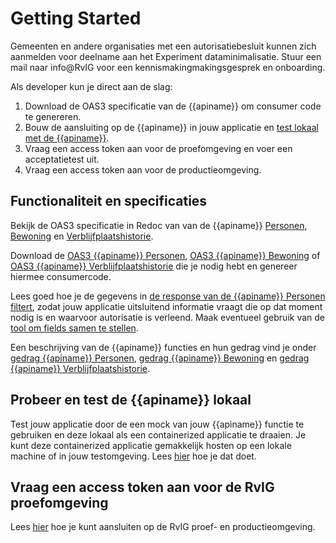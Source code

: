 # Getting Started

Gemeenten en andere organisaties met een autorisatiebesluit kunnen zich aanmelden voor deelname aan het Experiment dataminimalisatie. Stuur een mail naar info@RvIG voor een kennismakingmakingsgesprek en onboarding.

Als developer kun je direct aan de slag:
1. Download de OAS3 specificatie van de {{apiname}} om consumer code te genereren.
2. Bouw de aansluiting op de {{apiname}} in jouw applicatie en [test lokaal met de {{apiname}}](./how-tos/lokaal-testen). 
3. Vraag een access token aan voor de proefomgeving en voer een acceptatietest uit.
4. Vraag een access token aan voor de productieomgeving.

## Functionaliteit en specificaties

Bekijk de OAS3 specificatie in Redoc van van de {{apiname}} [Personen](./personen/specificatie), [Bewoning](./bewoning/specificatie) en [Verblijfplaatshistorie](./historie/specificatie).

Download de [OAS3 {{apiname}} Personen]({{PersonenSpecUrl}}), [OAS3 {{apiname}} Bewoning]({{BewoningSpecUrl}}) of [OAS3 {{apiname}} Verblijfplaatshistorie]({{VerblijfplaatshistorieSpecUrl}}) die je nodig hebt en genereer hiermee consumercode.

Lees goed hoe je de gegevens in [de response van de {{apiname}} Personen filtert](./how-tos/personen-response-filteren), zodat jouw applicatie uitsluitend informatie vraagt die op dat moment nodig is en waarvoor autorisatie is verleend. Maak eventueel gebruik van de [tool om fields samen te stellen](./how-tos/fields-samenstellen).

Een beschrijving van de {{apiname}} functies en hun gedrag vind je onder [gedrag {{apiname}} Personen](./personen/gedrag), [gedrag {{apiname}} Bewoning](./bewoning/gedrag) en [gedrag {{apiname}} Verblijfplaatshistorie](./verblijfplaatshistorie/gedrag).


## Probeer en test de {{apiname}} lokaal

Test jouw applicatie door de een mock van jouw {{apiname}} functie te gebruiken en deze lokaal als een containerized applicatie te draaien. Je kunt deze containerized applicatie gemakkelijk hosten op een lokale machine of in jouw testomgeving. Lees [hier](./how-tos/lokaal-testen) hoe je dat doet.

## Vraag een access token aan voor de RvIG proefomgeving

Lees [hier](./how-tos/aansluiten) hoe je kunt aansluiten op de RvIG proef- en productieomgeving.
